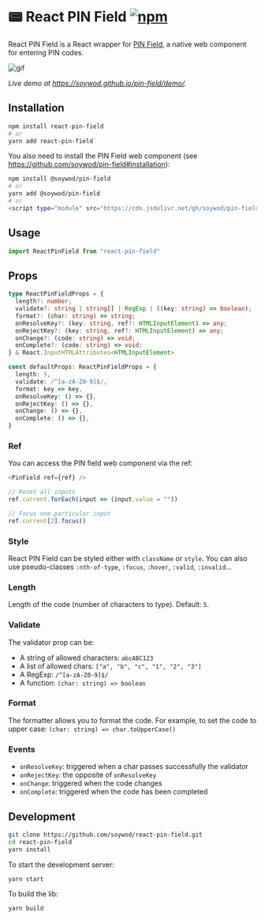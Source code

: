 # 📟 React PIN Field [![npm](https://img.shields.io/npm/v/react-pin-field?label=npm)](https://www.npmjs.com/package/react-pin-field)

React PIN Field is a React wrapper for [PIN
Field](https://github.com/soywod/pin-field), a native web component for
entering PIN codes.

![gif](https://user-images.githubusercontent.com/10437171/112440937-2e131c00-8d4b-11eb-902c-9aa6b37973be.gif)

*Live demo at https://soywod.github.io/pin-field/demo/.*

## Installation

```sh
npm install react-pin-field
# or
yarn add react-pin-field
```

You also need to install the PIN Field web component (see
https://github.com/soywod/pin-field#installation):

```sh
npm install @soywod/pin-field
# or
yarn add @soywod/pin-field
# or
<script type="module" src="https://cdn.jsdelivr.net/gh/soywod/pin-field/lib/pin-field.min.js"></script>
```

## Usage

```typescript
import ReactPinField from "react-pin-field"
```

## Props

```typescript
type ReactPinFieldProps = {
  length?: number;
  validate?: string | string[] | RegExp | ((key: string) => boolean);
  format?: (char: string) => string;
  onResolveKey?: (key: string, ref?: HTMLInputElement) => any;
  onRejectKey?: (key: string, ref?: HTMLInputElement) => any;
  onChange?: (code: string) => void;
  onComplete?: (code: string) => void;
} & React.InputHTMLAttributes<HTMLInputElement>

const defaultProps: ReactPinFieldProps = {
  length: 5,
  validate: /^[a-zA-Z0-9]$/,
  format: key => key,
  onResolveKey: () => {},
  onRejectKey: () => {},
  onChange: () => {},
  onComplete: () => {},
}
```

### Ref

You can access the PIN field web component via the ref:

```typescript
<PinField ref={ref} />

// Reset all inputs
ref.current.forEach(input => (input.value = ""))

// Focus one particular input
ref.current[2].focus()
```

### Style

React PIN Field can be styled either with `className` or `style`. You can also use pseudo-classes `:nth-of-type`, `:focus`, `:hover`, `:valid`, `:invalid`…

### Length

Length of the code (number of characters to type). Default: `5`.

### Validate

The validator prop can be:

- A string of allowed characters: `abcABC123`
- A list of allowed chars: `["a", "b", "c", "1", "2", "3"]`
- A RegExp: `/^[a-zA-Z0-9]$/`
- A function: `(char: string) => boolean`

### Format

The formatter allows you to format the code. For example, to set the code to
upper case: `(char: string) => char.toUpperCase()`

### Events

- `onResolveKey`: triggered when a char passes successfully the validator
- `onRejectKey`: the opposite of `onResolveKey`
- `onChange`: triggered when the code changes
- `onComplete`: triggered when the code has been completed

## Development

```bash
git clone https://github.com/soywod/react-pin-field.git
cd react-pin-field
yarn install
```

To start the development server:

```bash
yarn start
```

To build the lib:

```bash
yarn build
```
